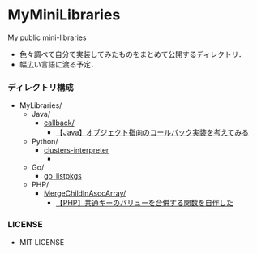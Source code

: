 # MyMiniLibraries
My public mini-libraries

- 色々調べて自分で実装してみたものをまとめて公開するディレクトリ．
- 幅広い言語に渡る予定．

### ディレクトリ構成
- MyLibraries/
    - Java/
        - [callback/](https://github.com/KagenoMoheji/MyMiniLibraries/tree/master/Java/callback/src)
            - [【Java】オブジェクト指向のコールバック実装を考えてみる](https://www.shadowmoheji.ml/article.php?link=d28)
    - Python/
        - [clusters-interpreter]()
            - []()
    - Go/
        - [go_listpkgs](https://github.com/KagenoMoheji/MyMiniLibraries/tree/master/Go/listpkgs)
    - PHP/
        - [MergeChildInAsocArray/](https://github.com/KagenoMoheji/MyMiniLibraries/tree/master/PHP/MergeChildInAsocArray)
            - [【PHP】共通キーのバリューを合併する関数を自作した](https://www.shadowmoheji.ml/article.php?link=d13)

### LICENSE
- MIT LICENSE
